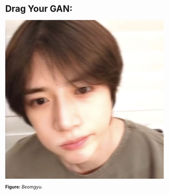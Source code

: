 # Drag Your GAN: 

<p align="center">
    <img src="beom.jpeg", width="700">
</p>

**Figure:** *Beomgyu.*
